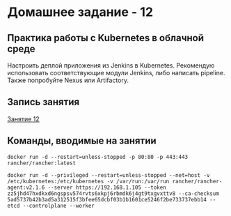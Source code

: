 # Домашнее задание - 12

## Практика работы с Kubernetes в облачной среде

Настроить деплой приложения из Jenkins в Kubernetes. Рекомендую использовать соответствующие модули Jenkins, либо написать pipeline. Также попробуйте Nexus или Artifactory.

## Запись занятия

[Занятие 12](https://meet76231018.adobeconnect.com/pbxltw4dblu1/)

## Команды, вводимые на занятии

```Shell
docker run -d --restart=unless-stopped -p 80:80 -p 443:443 rancher/rancher:latest

docker run -d --privileged --restart=unless-stopped --net=host -v /etc/kubernetes:/etc/kubernetes -v /var/run:/var/run rancher/rancher-agent:v2.1.6 --server https://192.168.1.105 --token zz5jhd47hxdkxd6ngspsv574rvts6xkpj6rbmdk6j4gt9txgvxttv8 --ca-checksum 5ad5737b42b3ad5a312515f3bfee65dcbf03b1b1601ce5246f2be733737ebb14 --etcd --controlplane --worker
```
